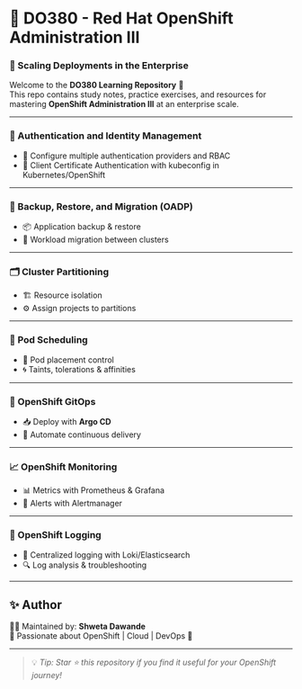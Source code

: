 # 📘 DO380 - Red Hat OpenShift Administration III  
### 🚀 Scaling Deployments in the Enterprise  

Welcome to the **DO380 Learning Repository** 🎯  
This repo contains study notes, practice exercises, and resources for mastering **OpenShift Administration III** at an enterprise scale.  

---

### 🔑 Authentication and Identity Management  
- 🔐 Configure multiple authentication providers and RBAC
- 🔐 Client Certificate Authentication with kubeconfig in Kubernetes/OpenShift 

---

### 💾 Backup, Restore, and Migration (OADP)  
- 📦 Application backup & restore  
- 🔄 Workload migration between clusters  

---

### 🗂️ Cluster Partitioning  
- 🏗️ Resource isolation  
- ⚙️ Assign projects to partitions  

---

### 📌 Pod Scheduling  
- 🎯 Pod placement control  
- 🌀 Taints, tolerations & affinities  

---

### 🔄 OpenShift GitOps  
- 📥 Deploy with **Argo CD**  
- 🚦 Automate continuous delivery  

---

### 📈 OpenShift Monitoring  
- 📊 Metrics with Prometheus & Grafana  
- 🔔 Alerts with Alertmanager  

---

### 📜 OpenShift Logging  
- 📝 Centralized logging with Loki/Elasticsearch  
- 🔍 Log analysis & troubleshooting  

---

## ✨ Author  
👩‍💻 Maintained by: **Shweta Dawande**  
📌 Passionate about OpenShift | Cloud | DevOps 🚀  

---

> 💡 *Tip: Star ⭐ this repository if you find it useful for your OpenShift journey!*  

